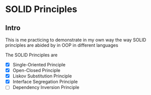 # SOLID Principles

## Intro
This is me practicing to demonstrate in my own way the way SOLID principles are abided by in OOP in different languages

The SOLID Principles are
- [x] Single-Oriented Principle
- [x] Open-Closed Principle
- [x] Liskov Substitution Principle
- [x] Interface Segregation Principle
- [ ] Dependency Inversion Principle
